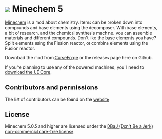![](http://jakimfett.com/minechem_alchemy_banner.jpg)
Minechem 5
=========

[Minechem](http://www.minechemmod.com/) is a mod about chemistry. Items can be broken down into compounds and base elements using the decomposer. With base elements, a bit of research, and the chemical synthesis machine, you can assemble materials and different compounds. Don't like the base elements you have? Split elements using the Fission reactor, or combine elements using the Fusion reactor.

Download the mod from [CurseForge](http://minecraft.curseforge.com/mc-mods/73373-minechem-5/files) or the releases page here on Github.

If you're planning to use any of the powered machines, you'll need to [download the UE Core](http://universalelectricity.com/downloads/).

## Contributors and permissions
The list of contributors can be found on the [website](http://www.minechemmod.com/index.php/docs/11-contributors)

## License
Minechem 5.0.5 and higher are licensed under the [DBaJ (Don't Be a Jerk) non-commercial care-free license](https://github.com/jakimfett/DBaJ).

